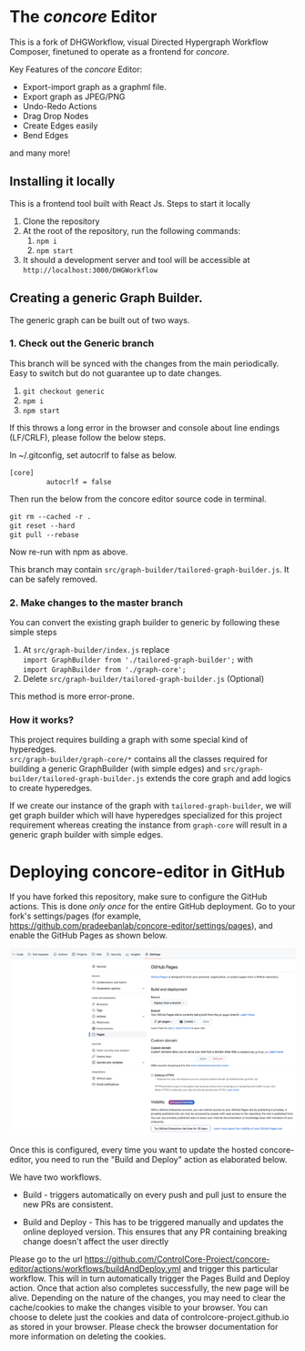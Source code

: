 # The _concore_ Editor

This is a fork of DHGWorkflow, visual Directed Hypergraph Workflow Composer, finetuned to operate as a frontend for _concore_.

Key Features of the _concore_ Editor:
* Export-import graph as a graphml file.
* Export graph as JPEG/PNG
* Undo-Redo Actions
* Drag Drop Nodes
* Create Edges easily
* Bend Edges

and many more!


## Installing it locally
This is a frontend tool built with React Js.
Steps to start it locally
1. Clone the repository
2. At the root of the repository, run the following commands:
    1. `npm i`
    2. `npm start`
3. It should a development server and tool will be accessible at
    `http://localhost:3000/DHGWorkflow`

## Creating a generic Graph Builder.

The generic graph can be built out of two ways.

### 1. Check out the Generic branch
This branch will be synced with the changes from the main periodically. Easy to switch but do not guarantee up to date changes.
1. `git checkout generic`
2. `npm i`
3. `npm start`

If this throws a long error in the browser and console about line endings (LF/CRLF), please follow the below steps.

In  ~/.gitconfig, set autocrlf to false as below.
````
[core]
         autocrlf = false
````

Then run the below from the concore editor source code in terminal.

````
git rm --cached -r .
git reset --hard
git pull --rebase
````

Now re-run with npm as above.


This branch may contain `src/graph-builder/tailored-graph-builder.js`. It can be safely removed.

### 2. Make changes to the master branch
You can convert the existing graph builder to generic by following these simple steps

1. At `src/graph-builder/index.js` replace   
`import GraphBuilder from './tailored-graph-builder';` with  
`import GraphBuilder from './graph-core';`
2. Delete `src/graph-builder/tailored-graph-builder.js` (Optional)

This method is more error-prone.

### How it works?
This project requires building a graph with some special kind of hyperedges.  
`src/graph-builder/graph-core/*` contains all the classes required for building a generic GraphBuilder (with simple edges) and `src/graph-builder/tailored-graph-builder.js` extends the core graph and add logics to create hyperedges.

If we create our instance of the graph with `tailored-graph-builder`, we will get graph builder which will have hyperedges specialized for this project requirement whereas creating the instance from `graph-core` will result in a generic graph builder with simple edges.

# Deploying concore-editor in GitHub

If you have forked this repository, make sure to configure the GitHub actions. This is done *only once* for the entire GitHub deployment. Go to your fork's settings/pages (for example, https://github.com/pradeebanlab/concore-editor/settings/pages), and enable the GitHub Pages as shown below.

![The Pages Configuration](figures/github-pages.png)

Once this is configured, every time you want to update the hosted concore-editor, you need to run the "Build and Deploy" action as elaborated below.

We have two workflows.

* Build - triggers automatically on every push and pull just to ensure the new PRs are consistent.

* Build and Deploy - This has to be triggered manually and updates the online deployed version. This ensures that any PR containing breaking change doesn't affect the user directly
 

Please go to the url https://github.com/ControlCore-Project/concore-editor/actions/workflows/buildAndDeploy.yml and trigger this particular workflow. This will in turn automatically trigger the Pages Build and Deploy action. Once that action also completes successfully, the new page will be alive. Depending on the nature of the changes, you may need to clear the cache/cookies to make the changes visible to your browser. You can choose to delete just the cookies and data of controlcore-project.github.io as stored in your browser. Please check the browser documentation for more information on deleting the cookies.

 
